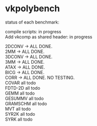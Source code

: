 # vkpolybench

status of each benchmark:

compile scripts: in progress   
Add vkcomp as shared header: in progress  

2DCONV -> ALL DONE.     
2MM -> ALL DONE.      
3DCONV -> ALL DONE.   
3MM -> ALL DONE.  
ATAX -> ALL DONE.  
BICG -> ALL DONE.    
CORR -> ALL DONE. NO TESTING.   
COVAR all todo  
FDTD-2D all todo  
GEMM all todo  
GESUMMV all todo  
GRAMSCHM all todo  
MVT all todo  
SYR2K all todo  
SYRK all todo  
